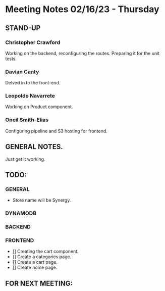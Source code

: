 # Meeting Notes 02/16/23 - Thursday

## STAND-UP
### Christopher Crawford

Working on the backend, reconfiguring the routes. Preparing it for the unit tests.

### Davian Canty

Delved in to the front-end. 

### Leopoldo Navarrete

Working on Product component.

### Oneil Smith-Elias

Configuring pipeline and S3 hosting for frontend.

## GENERAL NOTES.

Just get it working.

## TODO:
### GENERAL

- Store name will be Synergy.


### DYNAMODB


### BACKEND


### FRONTEND

- [] Creating the cart component.
- [] Create a categories page.
- [] Create a cart page.
- [] Create home page.

## FOR NEXT MEETING: